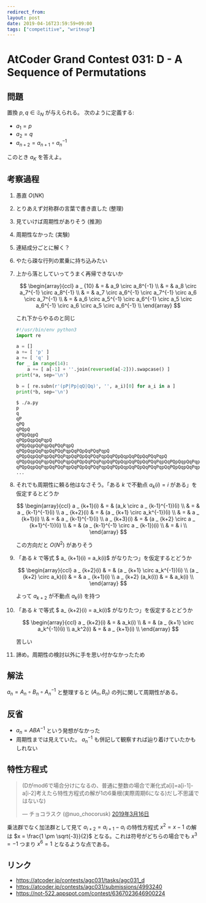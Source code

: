 ```yaml
---
redirect_from:
layout: post
date: 2019-04-16T23:59:59+09:00
tags: ["competitive", "writeup"]
---
```


# AtCoder Grand Contest 031: D - A Sequence of Permutations

## 問題

置換 $p, q \in \mathfrak{S} _ N$ が与えられる。
次のように定義する:

-   $a_1 = p$
-   $a_2 = q$
-   $a _ {n+2} = a _ {n+1} \circ a_n^{-1}$

このとき $a_K$ を答えよ。

## 考察過程

1.  愚直 $O(NK)$
1.  とりあえず対称群の言葉で書き直した (整理)
1.  見ていけば周期性がありそう (推測)
1.  周期性なかった (実験)
1.  連結成分ごとに解く？
1.  やたら疎な行列の累乗に持ち込みたい
1.  上から落としていってうまく再帰できないか

    $$ \begin{array}{ccl}
        a _ {10} & = & a_9 \circ a_8^{-1} \\
                 & = & a_8 \circ a_7^{-1} \circ a_8^{-1} \\
                 & = & a_7 \circ a_6^{-1} \circ a_7^{-1} \circ a_6 \circ a_7^{-1} \\
                 & = & a_6 \circ a_5^{-1} \circ a_6^{-1} \circ a_5 \circ a_6^{-1} \circ a_6 \circ a_5 \circ a_6^{-1} \\
    \end{array} $$
    
    これ下からやるのと同じ
    
    ``` python
    #!/usr/bin/env python3
    import re
    
    a = []
    a += [ 'p' ]
    a += [ 'q' ]
    for _ in range(14):
        a += [ a[-1] + ''.join(reversed(a[-2])).swapcase() ]
    print(*a, sep='\n')
    
    b = [ re.subn(r'(pP|Pp|qQ|Qq)', '', a_i)[0] for a_i in a ]
    print(*b, sep='\n')
    ```
    
    ``` console
    $ ./a.py
    p
    q
    qP
    qPQ
    qPQpQ
    qPQpQqpQ
    qPQpQqpQqPqpQ
    qPQpQqpQqPqpQqPQqPqpQ
    qPQpQqpQqPqpQqPQqPqpQqPQpQqPQqPqpQ
    qPQpQqpQqPqpQqPQqPqpQqPQpQqPQqPqpQqPQpQqpQqPQpQqPQqPqpQ
    qPQpQqpQqPqpQqPQqPqpQqPQpQqPQqPqpQqPQpQqpQqPQpQqPQqPqpQqPQpQqpQqPqpQqPQpQqpQqPQpQqPQqPqpQ
    qPQpQqpQqPqpQqPQqPqpQqPQpQqPQqPqpQqPQpQqpQqPQpQqPQqPqpQqPQpQqpQqPqpQqPQpQqpQqPQpQqPQqPqpQqPQpQqpQqPqpQqPQqPqpQqPQpQqpQqPqpQqPQpQqpQqPQpQqPQqPqpQ
    ...
    ```
    
1.  それでも周期性に頼る他はなさそう。「ある $k$ で不動点 $a_k(i) = i$ がある」を仮定するとどうか

    $$ \begin{array}{ccl}
        a _ {k+1}(i) & = & (a_k \circ a _ {k-1}^{-1})(i) \\
                     & = & a _ {k-1}^{-1}(i) \\
        a _ {k+2}(i) & = & (a _ {k+1} \circ a_k^{-1})(i) \\
                     & = & a _ {k+1}(i) \\
                     & = & a _ {k-1}^{-1}(i) \\
        a _ {k+3}(i) & = & (a _ {k+2} \circ a _ {k+1}^{-1})(i) \\
                     & = & (a _ {k-1}^{-1} \circ a _ {k-1})(i) \\
                     & = & i \\
    \end{array} $$
    
    この方向だと $O(N^2)$ がありそう
    
1.  「ある $k$ で等式 $ a_ {k+1}(i) = a_k(i)$ がなりたつ」を仮定するとどうか

    $$ \begin{array}{ccl}
        a _ {k+2}(i) & = & (a _ {k+1} \circ a_k^{-1})(i) \\
        (a _ {k+2} \circ a_k)(i) & = & a _ {k+1}(i) \\
        a _ {k+2} (a_k(i)) & = & a_k(i) \\
    \end{array} $$
    
    よって $a _ {k+2}$ が不動点 $a_k(i)$ を持つ
    
1.  「ある $k$ で等式 $ a_ {k+2}(i) = a_k(i)$ がなりたつ」を仮定するとどうか

    $$ \begin{array}{ccl}
        a _ {k+2}(i) & = & a_k(i) \\
        & = & (a _ {k+1} \circ a_k^{-1})(i) \\
        a_k^2(i) & = & a _ {k+1}(i) \\
    \end{array} $$
    
    苦しい
    
1.  諦め。周期性の検討以外に手を思い付かなかったため

## 解法

$a_n = A_n \circ B_n \circ A_n^{-1}$ と整理すると $(A_n, B_n)$ の列に関して周期性がある。

## 反省

-   $a_n = ABA^{-1}$ という発想がなかった
-   周期性までは見えていた。 $a_n^{-1}$ も併記して観察すれば辿り着けていたかもしれない

## 特性方程式

<blockquote class="twitter-tweet" data-lang="ja"><p lang="ja" dir="ltr">(Dがmod6で場合分けになるの、普通に整数の場合で漸化式a[i]=a[i-1]-a[i-2]考えたら特性方程式の解が1の6乗根(実際周期6になる)だし不思議ではないな)</p>&mdash; チョコラスク (@nuo_chocorusk) <a href="https://twitter.com/nuo_chocorusk/status/1106984852971089920?ref_src=twsrc%5Etfw">2019年3月16日</a></blockquote>

乗法群でなく加法群として見て $a _ {i+2} = a _ {i+1} - a_i$ の特性方程式 $x^2 = x - 1$ の解は $x = \frac{1 \pm \sqrt{-3}}{2}$ となる。これは符号がどちらの場合でも $x^3 = -1$ つまり $x^6 = 1$ となるような点である。

## リンク

-   <https://atcoder.jp/contests/agc031/tasks/agc031_d>
-   <https://atcoder.jp/contests/agc031/submissions/4993240>
-   <https://not-522.appspot.com/contest/6367023646900224>

